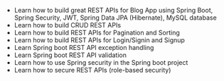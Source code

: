 - Learn how to build great REST APIs for Blog App using Spring Boot, Spring Security, JWT, Spring Data JPA (Hibernate), MySQL database
- Learn how to build CRUD REST APIs
- Learn how to build REST APIs for Pagination and Sorting
- Learn how to build REST APIs for Login/Signin and Signup
- Learn Spring boot REST API exception handling
- Learn Spring boot REST API validation
- Learn how to use Spring security in the Spring boot project
- Learn how to secure REST APIs (role-based security)

